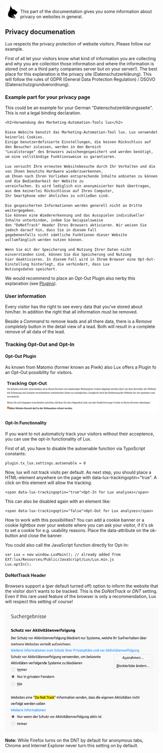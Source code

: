 <img align="left" src="../../Resources/Public/Icons/lux.svg" width="50" />

This part of the documentation gives you some information about privacy on websites in general.

## Privacy documenation

Lux respects the privacy protection of website visitors. Please follow our example.

First of all let your visitors know what kind of information you are collecting and why you are collection those
information and where the information is stored (not on a third party companies server but on your server!). 
The best place for this explanation is the privacy site (Datenschutzerklärung). This will follow the
rules of GDPR (General Data Protection Regulation) / DSGVO (Datenschutzgrundverordnung).

### Example part for your privacy page

This could be an example for your German "Datenschutzerklärungsseite". This is not a legal binding declaration.

```
<h2>Verwendung des Marketing-Automation-Tools lux</h2>

Diese Website benutzt das Marketing-Automation-Tool lux. Lux verwendet keinerlei Cookies.
Einige benutzerdefinierte Einstellungen, die keinen Rückschluss auf den Besucher zulassen, werden in den Bereich
"Localstorage" des Browsers zwischengespeichert und werden benötigt, um eine vollständige Funktionsweise zu garantieren.

Lux versucht Ihre erneuten Websitebesuche durch Ihr Verhalten und die von Ihnen benutzte Hardware wiederzuerkennen, 
um Ihnen nach Ihren Vorlieben entsprechende Inhalte anbieten zu können und die Bedienbarkeit der Website zu
vereinfachen. Es wird lediglich ein anonymisierter Hash übertragen, aus dem keinerlei Rückschlüsse auf Ihren Computer,
Ihr Smartphone oder ähnliches zu schließen sind.

Die gespeicherten Informationen werden generell nicht an Dritte weitergegeben. 
Sie können eine Wiedererkennung und das Ausspielen individueller Inhalte unterbinden, indem Sie beispielsweise 
den "DoNotTrack" Header Ihres Browsers aktivieren. Wir weisen Sie jedoch darauf hin, dass Sie in diesem Fall 
gegebenenfalls nicht sämtliche Funktionen dieser Website vollumfänglich werden nutzen können.

Wenn Sie mit der Speicherung und Nutzung Ihrer Daten nicht einverstanden sind, können Sie die Speicherung und Nutzung
hier deaktivieren. In diesem Fall wird in Ihrem Browser eine Opt-Out-Einstellung hinterlegt, die verhindert, dass Lux
Nutzungsdaten speichert.
```

We would recommend to place an Opt-Out Plugin also nerby this explanation
(see [Plugins](../Technical/Plugins/Index.md)).

### User information

Every visitor has the right to see every data that you've stored about him/her. In addition the right that all
information must be removed.

Beside a *Command* to remove leads and all there data, there is a *Remove completely* button in the detail
view of a lead. Both will result in a complete remove of all data of the lead.

### Tracking Opt-Out and Opt-In

#### Opt-Out Plugin

As known from Matomo (former known as Piwik) also Lux offers a Plugin fo an Opt-Out possibility for visitors.

<img src="../Images/documentation_plugin_optout_frontend1.png" width="800" />

#### Opt-In Functionality

If you want to not automaticly track your visitors without their acceptence, you can use the opt-in functionality
of Lux.

First of all, you have to disable the autoenable function via TypoScript constants:

```
plugin.tx_lux.settings.autoenable = 0
```

Now, lux will not track visits per default. As next step, you should place a HTML-element
anywhere on the page with data-lux-trackingoptin="true". A click on this element will allow the tracking.

```
<span data-lux-trackingoptin="true">Opt-In for Lux analyses</span>
```

This can also be disabled again with an element like:

```
<span data-lux-trackingoptin="false">Opt-Out for Lux analyses</span>
```

How to work with this possibilities? You can add a cookie banner or a cookie lightbox over your website where you can
ask your visitor, if it's ok to set a cookie for e.g. usability reasons. Place the data-attribute on the ok-button and
close the banner.

You could also call the JavaScript function directly for Opt-In:

```
var Lux = new window.LuxMain(); // already added from EXT:lux/Resources/Public/JavaScript/Lux/Lux.min.js
Lux.optIn();
```

#### DoNotTrack Header

Browsers support a (per default turned off) option to inform the website that the visitor don't wants to be tracked.
This is the *DoNotTrack* or *DNT* setting. Even if this rare used feature of the browser is only a recommendation, Lux
will respect this setting of course!

<img src="../Images/documentation_marketing_donottrack.png" width="800" />

**Note:** While Firefox turns on the DNT by default for anonymous tabs, Chrome and Internet Explorer never turn this
setting on by default.
